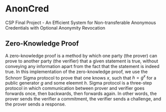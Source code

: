 # AnonCred
CSP Final Project - An Efficient System for Non-transferable Anonymous Credentials with Optional Anonymity Revocation


## Zero-Knowledge Proof
A zero-knowledge proof is a method by which one party (the prover) can prove to another party (the verifier) that a given statement is true, without conveying any information apart from the fact that the statement is indeed true.
In this implementation of the zero-knowledge proof, we use the Schnorr Sigma protocol to prove that one knows $x$, such that $h = g^x$ for a public generator $g$ and some eleemnt $h$. Sigma protocol is a three-step protocol in which communication between prover and verifier goes forwards once, then backwards, then forwards again. In other words, the prover sends the verifier a commitment, the verifier sends a challenge, and the prover sends a response. 

